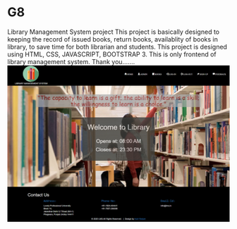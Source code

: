 # G8
Library Management System project
This project is basically designed to keeping the record of issued books, return books, availablity of books in library, to save time for both librarian and students.
This project is designed using HTML, CSS, JAVASCRIPT, BOOTSTRAP 3.
This is only frontend of library management system.
Thank you.......
![image](/home.png)
